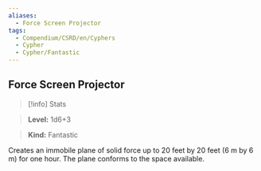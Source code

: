 ```yaml
---
aliases:
  - Force Screen Projector
tags:
  - Compendium/CSRD/en/Cyphers
  - Cypher
  - Cypher/Fantastic
---
```

  
    
## Force Screen Projector    
>[!info] Stats    
> **Level:** 1d6+3    
> **Kind:** Fantastic  
    
Creates an immobile plane of solid force up to 20 feet by 20 feet (6 m by 6 m) for one hour. The plane conforms to the space available.
